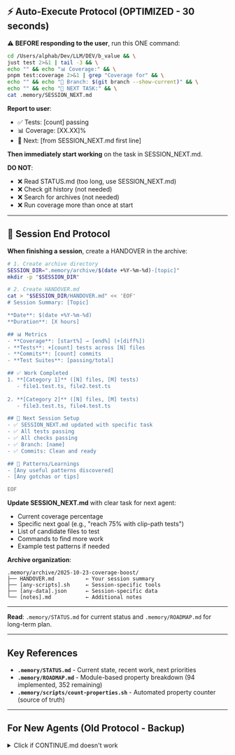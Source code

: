 ## ⚡ Auto-Execute Protocol (OPTIMIZED - 30 seconds)

⚠️ **BEFORE responding to the user**, run this ONE command:

```bash
cd /Users/alphab/Dev/LLM/DEV/b_value && \
just test 2>&1 | tail -3 && \
echo "" && echo "📊 Coverage:" && \
pnpm test:coverage 2>&1 | grep "Coverage for" && \
echo "" && echo "📁 Branch: $(git branch --show-current)" && \
echo "" && echo "🎯 NEXT TASK:" && \
cat .memory/SESSION_NEXT.md
```

**Report to user**:
- ✅ Tests: [count] passing
- 📊 Coverage: [XX.XX]%
- 🎯 Next: [from SESSION_NEXT.md first line]

**Then immediately start working** on the task in SESSION_NEXT.md.

**DO NOT**:
- ❌ Read STATUS.md (too long, use SESSION_NEXT.md)
- ❌ Check git history (not needed)
- ❌ Search for archives (not needed)
- ❌ Run coverage more than once at start

---

## 📝 Session End Protocol

**When finishing a session**, create a HANDOVER in the archive:

```bash
# 1. Create archive directory
SESSION_DIR=".memory/archive/$(date +%Y-%m-%d)-[topic]"
mkdir -p "$SESSION_DIR"

# 2. Create HANDOVER.md
cat > "$SESSION_DIR/HANDOVER.md" << 'EOF'
# Session Summary: [Topic]

**Date**: $(date +%Y-%m-%d)
**Duration**: [X hours]

## 📊 Metrics
- **Coverage**: [start%] → [end%] (+[diff%])
- **Tests**: +[count] tests across [N] files
- **Commits**: [count] commits
- **Test Suites**: [passing/total]

## ✅ Work Completed
1. **[Category 1]** ([N] files, [M] tests)
   - file1.test.ts, file2.test.ts
   
2. **[Category 2]** ([N] files, [M] tests)
   - file3.test.ts, file4.test.ts

## 🎯 Next Session Setup
- ✅ SESSION_NEXT.md updated with specific task
- ✅ All tests passing
- ✅ All checks passing
- ✅ Branch: [name]
- ✅ Commits: Clean and ready

## 🔧 Patterns/Learnings
- [Any useful patterns discovered]
- [Any gotchas or tips]

EOF
```

**Update SESSION_NEXT.md** with clear task for next agent:
- Current coverage percentage
- Specific next goal (e.g., "reach 75% with clip-path tests")
- List of candidate files to test
- Commands to find more work
- Example test patterns if needed

**Archive organization**:
```
.memory/archive/2025-10-23-coverage-boost/
├── HANDOVER.md          ← Your session summary
├── [any-scripts].sh     ← Session-specific tools
├── [any-data].json      ← Session-specific data
└── [notes].md           ← Additional notes
```

---

**Read**: `.memory/STATUS.md` for current status and `.memory/ROADMAP.md` for long-term plan.

---

## Key References

- **`.memory/STATUS.md`** - Current state, recent work, next priorities
- **`.memory/ROADMAP.md`** - Module-based property breakdown (94 implemented, 352 remaining)
- **`.memory/scripts/count-properties.sh`** - Automated property counter (source of truth)

---

## For New Agents (Old Protocol - Backup)

<details>
<summary>Click if CONTINUE.md doesn't work</summary>

If you did not execute `.memory/PROTOCOL_FIRST.md` yet, STOP and do it now.

**Session Protocol (from PROTOCOL_FIRST.md):**

```bash
# 1. Create session directory FIRST
mkdir -p .memory/archive/$(date +%Y-%m-%d)-[topic]/

# 2. Archive INDEX.md
cp .memory/archive/INDEX.md .memory/archive/$(date +%Y-%m-%d)-[topic]/INDEX_ARCHIVED.md

# 3. Verify baseline
just check && just test
```

Put ALL session artifacts in this directory from the start. This includes:
- Proposals and planning documents
- Implementation notes
- Scripts and utilities
- Data files
- Session-specific documentation

**Working process:**
- Run `just check` after changes (format + typecheck + lint)
- Run `just test` regularly to verify correctness
- Commit work frequently with clear messages
- Everything must be green before final commit
- Create HANDOVER.md at session end with outcomes

**Quality gates:**

```bash
just check   # Format, typecheck, lint (must pass)
just test    # All tests (must pass)
```

</details>
